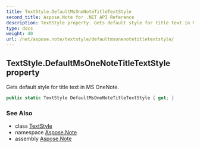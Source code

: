 ```yaml
---
title: TextStyle.DefaultMsOneNoteTitleTextStyle
second_title: Aspose.Note for .NET API Reference
description: TextStyle property. Gets default style for title text in MS OneNote
type: docs
weight: 40
url: /net/aspose.note/textstyle/defaultmsonenotetitletextstyle/
---
```

## TextStyle.DefaultMsOneNoteTitleTextStyle property

Gets default style for title text in MS OneNote.

```csharp
public static TextStyle DefaultMsOneNoteTitleTextStyle { get; }
```

### See Also

* class [TextStyle](../)
* namespace [Aspose.Note](../../textstyle/)
* assembly [Aspose.Note](../../../)


